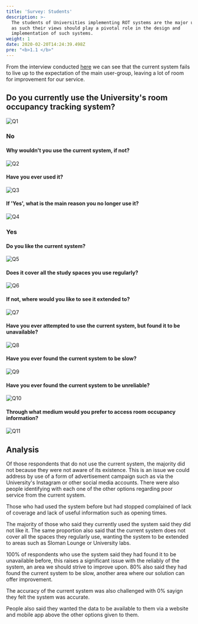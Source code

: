 ```yaml
---
title: 'Survey: Students'
description: >-
  The students of Universities implementing ROT systems are the major users and
  as such their views should play a pivotal role in the design and
  implementation of such systems.
weight: 1
date: 2020-02-20T14:24:39.498Z
pre: "<b>1.1 </b>"
---
```

 From the interview conducted [here](/assignments/icp/interviews/student) we can see that the current system fails to live up to the expectation of the main user-group, leaving a lot of room for improvement for our service.

## Do you currently use the University's room occupancy tracking system?

![Q1](/images/uploads/SINTQ1.png)

### No 

#### Why wouldn't you use the current system, if not?

![Q2](/images/uploads/SINTQ2.png)

#### Have you ever used it?

![Q3](/images/uploads/SINTQ3.png)

#### If 'Yes', what is the main reason you no longer use it? 

![Q4](/images/uploads/SINTQ4.png)

### Yes

#### Do you like the current system?

![Q5](/images/uploads/SINTQ5.png)

#### Does it cover all the study spaces you use regularly?

![Q6](/images/uploads/SINTQ6.png)

#### If not, where would you like to see it extended to? 

![Q7](/images/uploads/SINTQ7.png)

#### Have you ever attempted to use the current system, but found it to be unavailable? 

![Q8](/images/uploads/SINTQ8.png)

#### Have you ever found the current system to be slow?

![Q9](/images/uploads/SINTQ9.png)

#### Have you ever found the current system to be unreliable?

![Q10](/images/uploads/SINTQ10.png)

#### Through what medium would you prefer to access room occupancy information?

![Q11](/images/uploads/SINTQ11.png)


## Analysis

Of those respondents that do not use the current system, the majority did not because they were not aware of its existence. This is an issue we could address by use of a form of advertisement campaign such as via the University's Instagram or other social media accounts. There were also people identifying with each one of the other options regarding poor service from the current system.

Those who had used the system before but had stopped complained of lack of coverage and lack of useful information such as opening times.

The majority of those who said they currently used the system said they did not like it. The same proportion also said that the current system does not cover all the spaces they regularly use, wanting the system to be extended to areas such as Sloman Lounge or University labs.

100% of respondents who use the system said they had found it to be unavailable before, this raises a significant issue with the reliably of the system, an area we should strive to improve upon.
80% also said they had found the current system to be slow, another area where our solution can offer improvement.

The accuracy of the current system was also challenged with 0% sayign they felt the system was accurate.

People also said they wanted the data to be available to them via a website and mobile app above the other options given to them.

